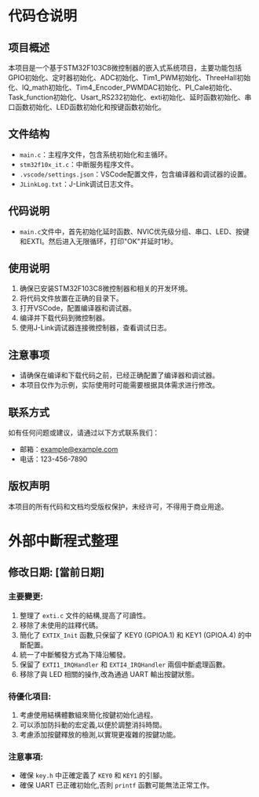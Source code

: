# 代码仓说明

## 项目概述
本项目是一个基于STM32F103C8微控制器的嵌入式系统项目，主要功能包括GPIO初始化、定时器初始化、ADC初始化、Tim1_PWM初始化、ThreeHall初始化、IQ_math初始化、Tim4_Encoder_PWMDAC初始化、PI_Cale初始化、Task_function初始化、Usart_RS232初始化、exti初始化、延时函数初始化、串口函数初始化、LED函数初始化和按键函数初始化。

## 文件结构
- `main.c`：主程序文件，包含系统初始化和主循环。
- `stm32f10x_it.c`：中断服务程序文件。
- `.vscode/settings.json`：VSCode配置文件，包含编译器和调试器的设置。
- `JLinkLog.txt`：J-Link调试日志文件。

## 代码说明
- `main.c`文件中，首先初始化延时函数、NVIC优先级分组、串口、LED、按键和EXTI。然后进入无限循环，打印"OK"并延时1秒。

## 使用说明
1. 确保已安装STM32F103C8微控制器和相关的开发环境。
2. 将代码文件放置在正确的目录下。
3. 打开VSCode，配置编译器和调试器。
4. 编译并下载代码到微控制器。
5. 使用J-Link调试器连接微控制器，查看调试日志。

## 注意事项
- 请确保在编译和下载代码之前，已经正确配置了编译器和调试器。
- 本项目仅作为示例，实际使用时可能需要根据具体需求进行修改。

## 联系方式
如有任何问题或建议，请通过以下方式联系我们：
- 邮箱：example@example.com
- 电话：123-456-7890

## 版权声明
本项目的所有代码和文档均受版权保护，未经许可，不得用于商业用途。

# 外部中斷程式整理

## 修改日期: [當前日期]

### 主要變更:

1. 整理了 `exti.c` 文件的結構,提高了可讀性。
2. 移除了未使用的註釋代碼。
3. 簡化了 `EXTIX_Init` 函數,只保留了 KEY0 (GPIOA.1) 和 KEY1 (GPIOA.4) 的中斷配置。
4. 統一了中斷觸發方式為下降沿觸發。
5. 保留了 `EXTI1_IRQHandler` 和 `EXTI4_IRQHandler` 兩個中斷處理函數。
6. 移除了與 LED 相關的操作,改為通過 UART 輸出按鍵狀態。

### 待優化項目:

1. 考慮使用結構體數組來簡化按鍵初始化過程。
2. 可以添加防抖動的宏定義,以便於調整消抖時間。
3. 考慮添加按鍵釋放的檢測,以實現更複雜的按鍵功能。

### 注意事項:

- 確保 `key.h` 中正確定義了 `KEY0` 和 `KEY1` 的引腳。
- 確保 UART 已正確初始化,否則 `printf` 函數可能無法正常工作。
